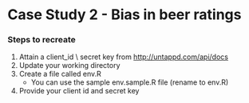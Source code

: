 # Case Study 2 - Bias in beer ratings
### Steps to recreate
1) Attain a client_id \ secret key from http://untappd.com/api/docs
2) Update your working directory
3) Create a file called env.R
    * You can use the sample env.sample.R file (rename to env.R)
4) Provide your client id and secret key
